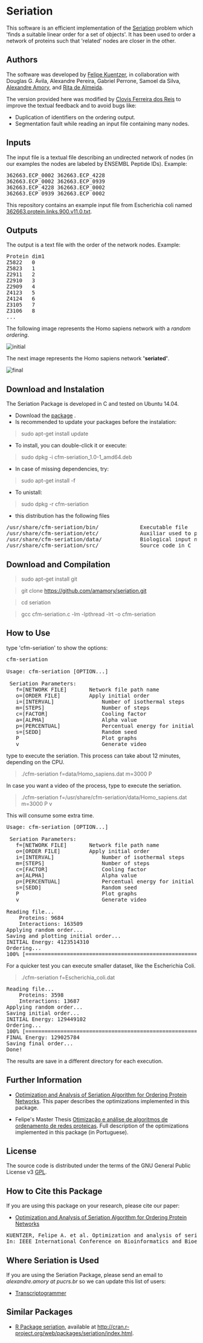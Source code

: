 # Seriation
This software is an efficient implementation of the [Seriation](http://www.jstatsoft.org/v25/i03) problem which 'finds a suitable linear order for a set of objects'. It has been used to order a network of proteins such that 'related' nodes are closer in the other.


## Authors

The software was developed by [Felipe Kuentzer](http://lattes.cnpq.br/1979213773480902), in collaboration with 
Douglas G. Ávila, Alexandre Pereira, Gabriel Perrone, Samoel da Silva, [Alexandre Amory](http://lattes.cnpq.br/2609000874577720), and [Rita de Almeida](http://lattes.cnpq.br/4672766298301524).

The version provided here was modified by [Clovis Ferreira dos Reis](http://lattes.cnpq.br/5487049518249525) to improve the textual feedback and to avoid bugs like:
* Duplication of identifiers on the ordering output.
* Segmentation fault while reading an input file containing many nodes.


## Inputs

The input file is a textual file describing an undirected network of nodes (in our examples the nodes are labeled by ENSEMBL Peptide IDs). Example:
<pre>
362663.ECP_0002	362663.ECP_4228
362663.ECP_0002	362663.ECP_0939
362663.ECP_4228 362663.ECP_0002
362663.ECP_0939 362663.ECP_0002
</pre>

This repository contains an example input file from Escherichia coli named [362663.protein.links.900.v11.0.txt](362663.protein.links.900.v11.0.txt).

## Outputs

The output is a text file with the order of the network nodes. Example:

<pre>
Protein	dim1
Z5822	0
Z5823	1
Z2911	2
Z2910	3
Z2909	4
Z4123	5
Z4124	6
Z3105	7
Z3106	8
...
</pre>

The following image represents the Homo sapiens network with a *random ordering*.

![initial](initial.png)

The next image represents the Homo sapiens network **'seriated'**.

![final](final.png)


## Download and Instalation

The Seriation Package is developed in C and tested on Ubuntu 14.04.
* Download the [package](https://github.com/amamory/seriation/releases/latest) .
* Is recommended to update your packages before the instalation:
> sudo apt-get install update
* To install, you can double-click it or execute:
> sudo dpkg -i cfm-seriation_1.0-1_amd64.deb
* In case of missing dependencies, try: 
> sudo apt-get install -f
* To unistall:
> sudo dpkg -r cfm-seriation

* this distribution has the following files

<pre>
/usr/share/cfm-seriation/bin/             Executable file
/usr/share/cfm-seriation/etc/             Auxiliar used to plot charts with GNUPLOT
/usr/share/cfm-seriation/data/            Biological input networks
/usr/share/cfm-seriation/src/             Source code in C
</pre>


## Download and Compilation

> sudo apt-get install git

> git clone https://github.com/amamory/seriation.git

> cd seriation

> gcc cfm-seriation.c -lm -lpthread -lrt -o cfm-seriation


## How to Use

type 'cfm-seriation' to show the options:

<pre>
cfm-seriation

Usage: cfm-seriation [OPTION...]

 Seriation Parameters:
   f=[NETWORK FILE]       Network file path name
   o=[ORDER FILE]         Apply initial order
   i=[INTERVAL]               Number of isothermal steps
   m=[STEPS]                  Number of steps
   c=[FACTOR]                 Cooling factor
   a=[ALPHA]                  Alpha value
   p=[PERCENTUAL]             Percentual energy for initial temperature
   s=[SEDD]                   Random seed
   P                          Plot graphs
   v                          Generate video
</pre>

type to execute the seriation. This process can take about 12 minutes, depending on the CPU.

> ./cfm-seriation f=data/Homo_sapiens.dat m=3000 P

In case you want a video of the process, type to execute the seriation. 

> ./cfm-seriation f=/usr/share/cfm-seriation/data/Homo_sapiens.dat m=3000 P v

This will consume some extra time.

<pre>
Usage: cfm-seriation [OPTION...]

 Seriation Parameters:
   f=[NETWORK FILE]       Network file path name
   o=[ORDER FILE]         Apply initial order
   i=[INTERVAL]               Number of isothermal steps
   m=[STEPS]                  Number of steps
   c=[FACTOR]                 Cooling factor
   a=[ALPHA]                  Alpha value
   p=[PERCENTUAL]             Percentual energy for initial temperature
   s=[SEDD]                   Random seed
   P                          Plot graphs
   v                          Generate video

Reading file...
	Proteins: 9684
	Interactions: 163509
Applying random order...
Saving and plotting initial order...
INITIAL Energy: 4123514310
Ordering...
100% [====================================================================================================]
</pre>

For a quicker test you can execute smaller dataset, like the Escherichia Coli.

> ./cfm-seriation f=Escherichia_coli.dat

<pre>
Reading file...
	Proteins: 3598
	Interactions: 13687
Applying random order...
Saving initial order...
INITIAL Energy: 129449102
Ordering...
100% [====================================================================================================]
FINAL Energy: 129025784
Saving final order...
Done!
</pre>

The results are save in a different directory for each execution. 

## Further Information


* [Optimization and Analysis of Seriation Algorithm for Ordering Protein Networks](http://ieeexplore.ieee.org/document/7033586/). This paper describes the optimizations implemented in this package.


* Felipe's Master Thesis [Otimização e análise de algoritmos de ordenamento de redes proteicas](http://hdl.handle.net/10923/6663). Full description of the optimizations implemented in this package (in Portuguese).

## License

The source code is distributed under the terms of the GNU General Public License v3 [GPL](http://www.gnu.org/copyleft/gpl.html).

## How to Cite this Package

If you are using this package on your research, please cite our paper:
* [Optimization and Analysis of Seriation Algorithm for Ordering Protein Networks](http://ieeexplore.ieee.org/document/7033586/)

<pre>
KUENTZER, Felipe A. et al. Optimization and analysis of seriation algorithm for ordering protein networks. 
In: IEEE International Conference on Bioinformatics and Bioengineering (BIBE), 2014. p. 231-237.
</pre>

## Where Seriation is Used

If you are using the Seriation Package, please send an email to *alexandre.amory at pucrs.br* so we can update this list of users:
* [Transcriptogrammer](http://lief.if.ufrgs.br/pub/biosoftwares/transcriptogramer/)

## Similar Packages

* [R Package seriation](http://www.jstatsoft.org/v25/i03), available at http://cran.r-project.org/web/packages/seriation/index.html.

